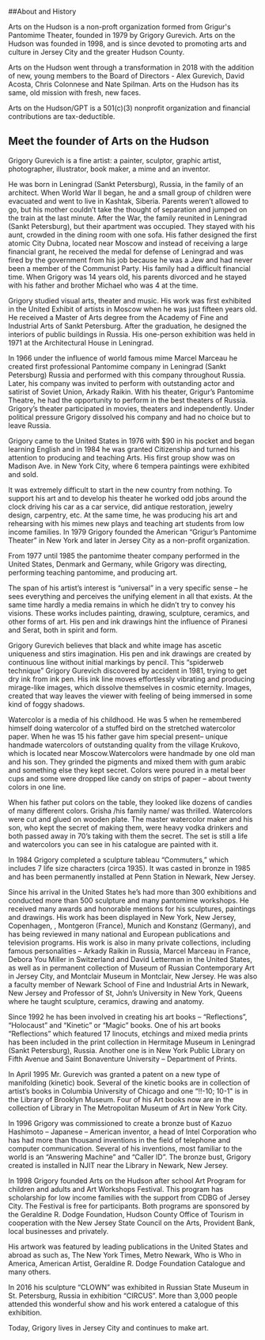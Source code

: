 ##About and History

Arts on the Hudson is a non-proft organization formed from Grigur's Pantomime Theater, founded in 1979 by Grigory Gurevich. Arts on the Hudson was founded in 1998, and is since devoted to promoting arts and culture in Jersey City and the greater Hudson County. 

Arts on the Hudson went through a transformation in 2018 with the addition of new, young members to the Board of Directors - Alex Gurevich, David Acosta, Chris Colonnese and Nate Spilman. Arts on the Hudson has its same, old mission with fresh, new faces.

Arts on the Hudson/GPT is a 501(c)(3) nonprofit organization and financial contributions are tax-deductible. 

## Meet the founder of Arts on the Hudson

Grigory Gurevich is a fine artist: a painter, sculptor, graphic artist, photographer, illustrator, book maker, a mime and an inventor.

 

He was born in Leningrad (Sankt Petersburg), Russia, in the family of an architect. When World War II began, he and a small group of children were evacuated and went to live in Kashtak, Siberia. Parents weren’t allowed to go, but his mother couldn’t take the thought of separation and jumped on the train at the last minute. After the War, the family reunited in Leningrad (Sankt Petersburg), but their apartment was occupied. They stayed with his aunt, crowded in the dining room with one sofa. His father designed the first atomic City Dubna, located near Moscow and instead of receiving a large financial grant, he received the medal for defense of Leningrad and was fired by the government from his job because he was a Jew and had never been a member of the Communist Party. His family had a difficult financial time. When Grigory was 14 years old, his parents divorced and he stayed with his father and brother Michael who was 4 at the time.

 

Grigory studied visual arts, theater and music. His work was first exhibited in the United Exhibit of artists in Moscow when he was just fifteen years old. He received a Master of Arts degree from the Academy of Fine and Industrial Arts of Sankt Petersburg. After the graduation, he designed the interiors of public buildings in Russia. His one-person exhibition was held in 1971 at the Architectural House in Leningrad.

 

In 1966 under the influence of world famous mime Marcel Marceau he created first professional Pantomime company in Leningrad (Sankt Petersburg) Russia and performed with this company throughout Russia. Later, his company was invited to perform with outstanding actor and satirist of Soviet Union, Arkady Raikin. With his theater, Grigur’s Pantomime Theatre, he had the opportunity to perform in the best theaters of Russia. Grigory’s theater participated in movies, theaters and independently. Under political pressure Grigory dissolved his company and had no choice but to leave Russia.

 

Grigory came to the United States in 1976 with $90 in his pocket and began learning English and in 1984 he was granted Citizenship and turned his attention to producing and teaching Arts. His first group show was on Madison Ave. in New York City, where 6 tempera paintings were exhibited and sold.

 

It was extremely difficult to start in the new country from nothing. To support his art and to develop his theater he worked odd jobs around the clock driving his car as a car service, did antique restoration, jewelry design, carpentry, etc. At the same time, he was producing his art and rehearsing with his mimes new plays and teaching art students from low income families. In 1979 Grigory founded the American “Grigur’s Pantomime Theater” in New York and later in Jersey City as a non-profit organization.

 

From 1977 until 1985 the pantomime theater company performed in the United States, Denmark and Germany, while Grigory was directing, performing teaching pantomime, and producing art.

 

The span of his artist’s interest is “universal” in a very specific sense – he sees everything and perceives the unifying element in all that exists. At the same time hardly a media remains in which he didn’t try to convey his visions. These works includes painting, drawing, sculpture, ceramics, and other forms of art. His pen and ink drawings hint the influence of Piranesi and Serat, both in spirit and form.

 

Grigory Gurevich believes that black and white image has ascetic uniqueness and stirs imagination. His pen and ink drawings are created by continuous line without initial markings by pencil. This “spiderweb technique” Grigory Gurevich discovered by accident in 1981, trying to get dry ink from ink pen. His ink line moves effortlessly vibrating and producing mirage-like images, which dissolve themselves in cosmic eternity. Images, created that way leaves the viewer with feeling of being immersed in some kind of foggy shadows.

 

Watercolor is a media of his childhood. He was 5 when he remembered himself doing watercolor of a stuffed bird on the stretched watercolor paper. When he was 15 his father gave him special present– unique handmade watercolors of outstanding quality from the village Krukovo, which is located near Moscow.Watercolors were handmade by one old man and his son. They grinded the pigments and mixed them with gum arabic and something else they kept secret. Colors were poured in a metal beer cups and some were dropped like candy on strips of paper – about twenty colors in one line.

 

When his father put colors on the table, they looked like dozens of candies of many different colors. Grisha /his family name/ was thrilled. Watercolors were cut and glued on wooden plate. The master watercolor maker and his son, who kept the secret of making them, were heavy vodka drinkers and both passed away in 70’s taking with them the secret. The set is still a life and watercolors you can see in his catalogue are painted with it.

 

In 1984 Grigory completed a sculpture tableau “Commuters,” which includes 7 life size characters (circa 1935). It was casted in bronze in 1985 and has been permanently installed at Penn Station in Newark, New Jersey.

 

Since his arrival in the United States he’s had more than 300 exhibitions and conducted more than 500 sculpture and many pantomime workshops. He received many awards and honorable mentions for his sculptures, paintings and drawings. His work has been displayed in New York, New Jersey, Copenhagen, , Montgeron (France), Munich and Konstanz (Germany), and has being reviewed in many national and European publications and television programs. His work is also in many private collections, including famous personalities – Arkady Raikin in Russia, Marcel Marceau in France, Debora You Miller in Switzerland and David Letterman in the United States, as well as in permanent collection of Museum of Russian Contemporary Art in Jersey City, and Montclair Museum in Montclair, New Jersey. He was also a faculty member of Newark School of Fine and Industrial Arts in Newark, New Jersey and Professor of St, John’s University in New York, Queens where he taught sculpture, ceramics, drawing and anatomy.

 

Since 1992 he has been involved in creating his art books – “Reflections”, “Holocaust” and “Kinetic” or “Magic” books. One of his art books “Reflections” which featured 17 linocuts, etchings and mixed media prints has been included in the print collection in Hermitage Museum in Leningrad (Sankt Petersburg), Russia. Another one is in New York Public Library on Fifth Avenue and Saint Bonaventure University – Department of Prints.

 

In April 1995 Mr. Gurevich was granted a patent on a new type of manifolding (kinetic) book. Several of the kinetic books are in collection of artist’s books in Columbia University of Chicago and one “!!-10; 10-1" is in the Library of Brooklyn Museum. Four of his Art books now are in the collection of Library in The Metropolitan Museum of Art in New York City.

 

In 1996 Grigory was commissioned to create a bronze bust of Kazuo Hashimoto – Japanese – American inventor, a head of Intel Corporation who has had more than thousand inventions in the field of telephone and computer communication. Several of his inventions, most familiar to the world is an “Answering Machine” and “Caller ID”. The bronze bust, Grigory created is installed in NJIT near the Library in Newark, New Jersey.

 

In 1998 Grigory founded Arts on the Hudson after school Art Program for children and adults and Art Workshops Festival. This program has scholarship for low income families with the support from CDBG of Jersey City. The Festival is free for participants. Both programs are sponsored by the Geraldine R. Dodge Foundation, Hudson County Office of Tourism in cooperation with the New Jersey State Council on the Arts, Provident Bank, local businesses and privately.

 
His artwork was featured by leading publications in the United States and abroad as such as, The New York Times, Metro Newark, Who is Who in America, American Artist, Geraldine R. Dodge Foundation Catalogue and many others.

 
In 2016 his sculpture “CLOWN” was exhibited in Russian State Museum in St. Petersburg, Russia in exhibition “CIRCUS”. More than 3,000 people attended this wonderful show and his work entered a catalogue of this exhibition. 

 
Today, Grigory lives in Jersey City and continues to make art.

​